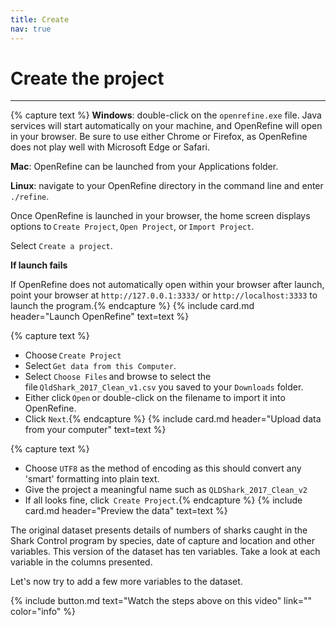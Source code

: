 ```yaml
---
title: Create
nav: true
---
```


# Create the project
----

{% capture text %}
**Windows**: double-click on the `openrefine.exe` file. Java services will start automatically on your machine, and OpenRefine will open in your browser. Be sure to use either Chrome or Firefox, as OpenRefine does not play well with Microsoft Edge or Safari.

**Mac**: OpenRefine can be launched from your Applications folder.

**Linux**: navigate to your OpenRefine directory in the command line and enter `./refine`.

Once OpenRefine is launched in your browser, the home screen displays options to `Create Project`, `Open Project`, or `Import Project`. 

Select `Create a project`.

**If launch fails**

If OpenRefine does not automatically open within your browser after launch, point your browser at `http://127.0.0.1:3333/` or `http://localhost:3333` to launch the program.{% endcapture %}
{% include card.md header="Launch OpenRefine" text=text %}


{% capture text %}
- Choose `Create Project`
- Select `Get data from this Computer`.
- Select `Choose Files` and browse to select the file `QldShark_2017_Clean_v1.csv` you saved to your `Downloads` folder.
- Either click `Open` or double-click on the filename to import it into OpenRefine.
- Click `Next`.{% endcapture %}
{% include card.md header="Upload data from your computer" text=text %}


{% capture text %}
- Choose `UTF8` as the method of encoding as this should convert any 'smart' formatting into plain text.
- Give the project a meaningful name such as `QLDShark_2017_Clean_v2`
- If all looks fine, click  `Create Project`.{% endcapture %}
{% include card.md header="Preview the data" text=text %}

The original dataset presents details of numbers of sharks caught in the Shark Control program by species, date of capture and location and other variables. This version of the dataset has ten variables.  Take a look at each variable in the columns presented.

Let's now try to add a few more variables to the dataset.

{% include button.md text="Watch the steps above on this video" link="" color="info" %}
